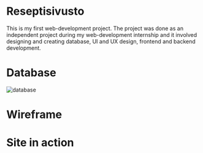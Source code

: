 # Reseptisivusto

This is my first web-development project. The project was done as an independent project during my web-development internship and it involved designing and creating database, UI and UX design, frontend and backend development.

# Database
![database](https://user-images.githubusercontent.com/80481715/151676517-cc9065a8-b485-4730-86c2-d937eff429ed.png)

# Wireframe

# Site in action
